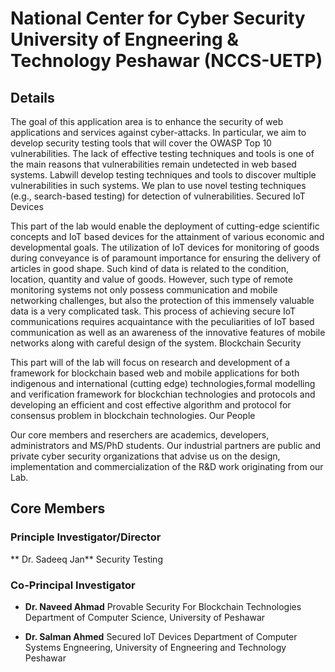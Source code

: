 # National Center for Cyber Security University of Engneering & Technology Peshawar (NCCS-UETP)

## Details
The goal of this application area is to enhance the security of web applications and services against cyber-attacks. In particular, we aim to develop security testing tools that will cover the OWASP Top 10 vulnerabilities. The lack of effective testing techniques and tools is one of the main reasons that vulnerabilities remain undetected in web based systems. Labwill develop testing techniques and tools to discover multiple vulnerabilities in such systems. We plan to use novel testing techniques (e.g., search-based testing) for detection of vulnerabilities.
Secured IoT Devices

This part of the lab would enable the deployment of cutting-edge scientific concepts and IoT based devices for the attainment of various economic and developmental goals. The utilization of IoT devices for monitoring of goods during conveyance is of paramount importance for ensuring the delivery of articles in good shape. Such kind of data is related to the condition, location, quantity and value of goods. However, such type of remote monitoring systems not only possess communication and mobile networking challenges, but also the protection of this immensely valuable data is a very complicated task. This process of achieving secure IoT communications requires acquaintance with the peculiarities of IoT based communication as well as an awareness of the innovative features of mobile networks along with careful design of the system.
Blockchain Security

This part will of the lab will focus on research and development of a framework for blockchain based web and mobile applications for both indigenous and international (cutting edge) technologies,formal modelling and verification framework for blockchian technologies and protocols and developing an efficient and cost effective algorithm and protocol for consensus problem in blockchain technologies.
Our People

Our core members and reserchers are academics, developers, administrators and MS/PhD students. Our industrial partners are public and private cyber security organizations that advise us on the design, implementation and commercialization of the R&D work originating from our Lab.

## Core Members
### Principle Investigator/Director
** Dr. Sadeeq Jan**
Security Testing

### Co-Principal Investigator
 * **Dr. Naveed Ahmad**
Provable Security For Blockchain Technologies
Department of Computer Science, University of Peshawar

 * **Dr. Salman Ahmed**
Secured IoT Devices
Department of Computer Systems Engneering, University of Engneering and Technology Peshawar

